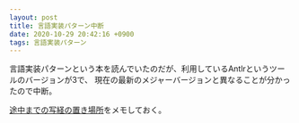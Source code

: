 ```yaml
---
layout: post
title: 言語実装パターン中断
date: 2020-10-29 20:42:16 +0900
tags: 言語実装パターン
---
```


言語実装パターンという本を読んでいたのだが、利用しているAntlrというツールのバージョンが3で、
現在の最新のメジャーバージョンと異なることが分かったので中断。

[途中までの写経の置き場所][github]をメモしておく。

[github]: https://github.com/hotoku/language-implementation-pattern-learning/

